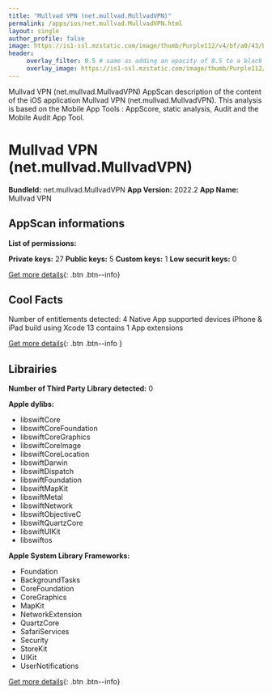 ```yaml
---
title: "Mullvad VPN (net.mullvad.MullvadVPN)"
permalink: /apps/ios/net.mullvad.MullvadVPN.html
layout: single
author_profile: false
image: https://is1-ssl.mzstatic.com/image/thumb/Purple112/v4/bf/a0/43/bfa043df-81c8-2b68-5b7b-960e48d2bf99/AppIcon-0-0-1x_U007emarketing-0-0-0-7-0-0-sRGB-0-0-0-GLES2_U002c0-512MB-85-220-0-0.png/512x512bb.jpg
header: 
     overlay_filter: 0.5 # same as adding an opacity of 0.5 to a black background
     overlay_image: https://is1-ssl.mzstatic.com/image/thumb/Purple112/v4/bf/a0/43/bfa043df-81c8-2b68-5b7b-960e48d2bf99/AppIcon-0-0-1x_U007emarketing-0-0-0-7-0-0-sRGB-0-0-0-GLES2_U002c0-512MB-85-220-0-0.png/512x512bb.jpg
---
```

Mullvad VPN (net.mullvad.MullvadVPN) AppScan description of the content of the iOS application Mullvad VPN (net.mullvad.MullvadVPN). This analysis is based on the Mobile App Tools : AppScore, static analysis, Audit and the Mobile Audit App Tool.

# Mullvad VPN (net.mullvad.MullvadVPN)

**BundleId:** net.mullvad.MullvadVPN
**App Version:** 2022.2
**App Name:** Mullvad VPN


## AppScan informations 

**List of permissions:** 
  
  
**Private keys:** 27
**Public keys:** 5
**Custom keys:** 1
**Low securit keys:** 0
  
[Get more details](/pricing.html){: .btn .btn--info}

## Cool Facts

Number of entitlements detected: 4
Native App
supported devices iPhone & iPad
build using Xcode 13
contains 1 App extensions
  
[Get more details](/pricing.html){: .btn .btn--info }

## Librairies 
**Number of Third Party Library detected:** 0


**Apple dylibs:**
- libswiftCore
- libswiftCoreFoundation
- libswiftCoreGraphics
- libswiftCoreImage
- libswiftCoreLocation
- libswiftDarwin
- libswiftDispatch
- libswiftFoundation
- libswiftMapKit
- libswiftMetal
- libswiftNetwork
- libswiftObjectiveC
- libswiftQuartzCore
- libswiftUIKit
- libswiftos


**Apple System Library Frameworks:**
- Foundation
- BackgroundTasks
- CoreFoundation
- CoreGraphics
- MapKit
- NetworkExtension
- QuartzCore
- SafariServices
- Security
- StoreKit
- UIKit
- UserNotifications


  
[Get more details](/pricing.html){: .btn .btn--info}

